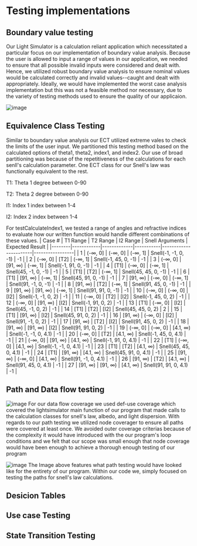 # Testing implementations

## Boundary value testing
Our Light Simulator is a calculation reliant application which necessitated a particular focus on our implementation of boundary value analysis. Because the user is allowed to input a range of values in our application, we needed to ensure that all possible invalid inputs were considered and dealt with. Hence, we utilized robust boundary value analysis to ensure nominal values would be calculated correctly and invalid values--caught and dealt with appropriately. Ideally, we would have implemented the worst case analysis implementation but this was not a feasible method nor necessary, due to the variety of testing methods used to ensure the quality of our applicaion. 

![image](https://github.com/user-attachments/assets/5d22d011-d8c8-41dc-bb30-2876c36fea5b)

## Equivalence Class Testing
Similar to boundary value analysis our ECT utilized extreme vales to check the limits of the user input. We partitioned this testing method based on the calculated options of theta1, theta2, index1, and index2. Our use of broad partitioning was because of the repetitiveness of the calculations for each senll's calculation parameter. One ECT class for our Snell's law was functionally equivalent to the rest.

T1: Theta 1 degree between 0-90

T2: Theta 2 degree between 0-90

I1: Index 1 index between 1-4

I2: Index 2 index between 1-4

For testCalculateIndex1, we tested a range of angles and refractive indices to evaluate how our written function would handle different combinations of these values. 
| Case # | T1 Range   | T2 Range    | I2 Range  | Snell Arguments       | Expected Result |
|--------|------------|-------------|-----------|-----------------------|-----------------|
| 1      | (-∞, 0]    | (-∞, 0]     | (-∞, 1]   | Snell(-1, -1, 0, -1)  | -1              |
| 2      | (-∞, 0]    | [T2]        | (-∞, 1]   | Snell(-1, 45, 0, -1)  | -1              |
| 3      | (-∞, 0]    | [91, ∞)     | (-∞, 1]   | Snell(-1, 91, 0, -1)  | -1              |
| 4      | [T1]       | (-∞, 0]     | (-∞, 1]   | Snell(45, -1, 0, -1)  | -1              |
| 5      | [T1]       | [T2]        | (-∞, 1]   | Snell(45, 45, 0, -1)  | -1              |
| 6      | [T1]       | [91, ∞)     | (-∞, 1]   | Snell(45, 91, 0, -1)  | -1              |
| 7      | [91, ∞)    | (-∞, 0]     | (-∞, 1]   | Snell(91, -1, 0, -1)  | -1              |
| 8      | [91, ∞)    | [T2]        | (-∞, 1]   | Snell(91, 45, 0, -1)  | -1              |
| 9      | [91, ∞)    | [91, ∞)     | (-∞, 1]   | Snell(91, 91, 0, -1)  | -1              |
| 10     | (-∞, 0]    | (-∞, 0]     | [I2]      | Snell(-1, -1, 0, 2)   | -1              |
| 11     | (-∞, 0]    | [T2]        | [I2]      | Snell(-1, 45, 0, 2)   | -1              |
| 12     | (-∞, 0]    | [91, ∞)     | [I2]      | Snell(-1, 91, 0, 2)   | -1              |
| 13     | [T1]       | (-∞, 0]     | [I2]      | Snell(45, -1, 0, 2)   | -1              |
| 14     | [T1]       | [T2]        | [I2]      | Snell(45, 45, 0, 2)   | 2               |
| 15     | [T1]       | [91, ∞)     | [I2]      | Snell(45, 91, 0, 2)   | -1              |
| 16     | [91, ∞)    | (-∞, 0]     | [I2]      | Snell(91, -1, 0, 2)   | -1              |
| 17     | [91, ∞)    | [T2]        | [I2]      | Snell(91, 45, 0, 2)   | -1              |
| 18     | [91, ∞)    | [91, ∞)     | [I2]      | Snell(91, 91, 0, 2)   | -1              |
| 19     | (-∞, 0]    | (-∞, 0]     | [4.1, ∞)  | Snell(-1, -1, 0, 4.1) | -1              |
| 20     | (-∞, 0]    | [T2]        | [4.1, ∞)  | Snell(-1, 45, 0, 4.1) | -1              |
| 21     | (-∞, 0]    | [91, ∞)     | [4.1, ∞)  | Snell(-1, 91, 0, 4.1) | -1              |
| 22     | [T1]       | (-∞, 0]     | [4.1, ∞)  | Snell(-1, -1, 0, 4.1) | -1              |
| 23     | [T1]       | [T2]        | [4.1, ∞)  | Snell(45, 45, 0, 4.1) | -1              |
| 24     | [T1]       | [91, ∞)     | [4.1, ∞)  | Snell(45, 91, 0, 4.1) | -1              |
| 25     | [91, ∞)    | (-∞, 0]     | [4.1, ∞)  | Snell(91, -1, 0, 4.1) | -1              |
| 26     | [91, ∞)    | [T2]        | [4.1, ∞)  | Snell(91, 45, 0, 4.1) | -1              |
| 27     | [91, ∞)    | [91, ∞)     | [4.1, ∞)  | Snell(91, 91, 0, 4.1) | -1              |

## Path and Data flow testing 
![image](https://github.com/user-attachments/assets/fd9bf6e5-5540-4c2f-95d1-412d521e346b)
For our data flow coverage we used def-use coverage which covered the lightsimulator main function of our program that made calls to the calculation classes for snell's law, albedo, and light dispersion.
With regards to our path testing we utilized node coverager to ensure all paths were covered at least once. We avoided outer coverage criterias because of the complexity it would have introduced with the our program's loop conditions and we felt that our scope was small enough that node coverage would have been enough to achieve a thorough enough testing of our program

![image](https://github.com/user-attachments/assets/f270d676-a159-4f58-8824-d7fe60e5e5b8)
The Image above features what path testing would have looked like for the entirety of our program.
Within our code we, simply focused on testing the paths for snell's law calculations.

## Desicion Tables


## Use case Testing

## State Transition Testing



